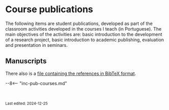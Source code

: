 # Course publications

The following items are student publications, developed as part of the classroom activities developed in the courses I teach (in Portuguese). The main objectives of the activities are: basic introduction to the development of a research project, basic introduction to academic publishing, evaluation and presentation in seminars.


## Manuscripts

There also is a [file containing the references in BibTeX format](include/inc-pub-courses.bib).

--8<-- "inc-pub-courses.md"


<br><br><sub>Last edited: 2024-12-25</sub>
